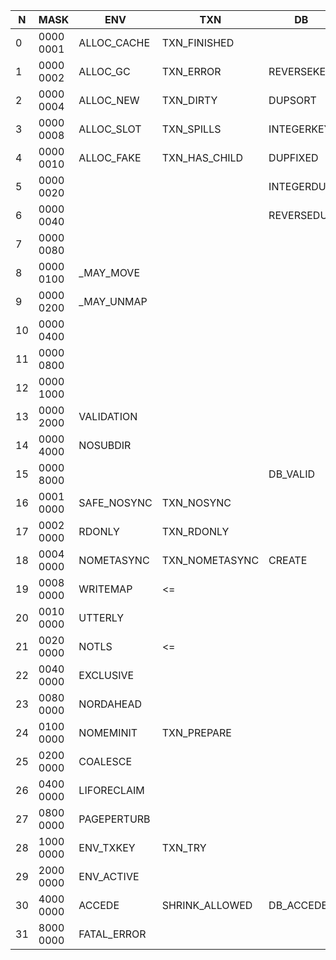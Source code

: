N |   MASK  | ENV       | TXN          | DB       | PUT       | DBI        | NODE    | PAGE     | MRESIZE |
--|---------|-----------|--------------|----------|-----------|------------|---------|----------|---------|
0 |0000 0001|ALLOC_CACHE|TXN_FINISHED  |          |           |DBI_DIRTY   |F_BIGDATA|P_BRANCH  |         |
1 |0000 0002|ALLOC_GC   |TXN_ERROR     |REVERSEKEY|F_SUBDATA  |DBI_STALE   |F_SUBDATA|P_LEAF    |         |
2 |0000 0004|ALLOC_NEW  |TXN_DIRTY     |DUPSORT   |           |DBI_FRESH   |F_DUPDATA|P_OVERFLOW|         |
3 |0000 0008|ALLOC_SLOT |TXN_SPILLS    |INTEGERKEY|           |DBI_CREAT   |         |P_META    |         |
4 |0000 0010|ALLOC_FAKE |TXN_HAS_CHILD |DUPFIXED  |NOOVERWRITE|DBI_VALID   |         |P_BAD     |         |
5 |0000 0020|           |              |INTEGERDUP|NODUPDATA  |DBI_USRVALID|         |P_LEAF2   |         |
6 |0000 0040|           |              |REVERSEDUP|CURRENT    |DBI_DUPDATA |         |P_SUBP    |         |
7 |0000 0080|           |              |          |ALLDUPS    |DBI_AUDITED |         |          |         |
8 |0000 0100| _MAY_MOVE |              |          |           |            |         |          | <=      |
9 |0000 0200| _MAY_UNMAP|              |          |           |            |         |          | <=      |
10|0000 0400|           |              |          |           |            |         |          |         |
11|0000 0800|           |              |          |           |            |         |          |         |
12|0000 1000|           |              |          |           |            |         |          |         |
13|0000 2000|VALIDATION |              |          |           |            |         |P_SPILLED |         |
14|0000 4000|NOSUBDIR   |              |          |           |            |         |P_LOOSE   |         |
15|0000 8000|           |              |DB_VALID  |NOSPILL    |            |         |P_FROZEN  |         |
16|0001 0000|SAFE_NOSYNC|TXN_NOSYNC    |          |RESERVE    |            |RESERVE  |          |         |
17|0002 0000|RDONLY     |TXN_RDONLY    |          |APPEND     |            |APPEND   |          | <=      |
18|0004 0000|NOMETASYNC |TXN_NOMETASYNC|CREATE    |APPENDDUP  |            |         |          |         |
19|0008 0000|WRITEMAP   |<=            |          |MULTIPLE   |            |         |          | <=      |
20|0010 0000|UTTERLY    |              |          |           |            |         |          | <=      |
21|0020 0000|NOTLS      |<=            |          |           |            |         |          |         |
22|0040 0000|EXCLUSIVE  |              |          |           |            |         |          |         |
23|0080 0000|NORDAHEAD  |              |          |           |            |         |          |         |
24|0100 0000|NOMEMINIT  |TXN_PREPARE   |          |           |            |         |          |         |
25|0200 0000|COALESCE   |              |          |           |            |         |          |         |
26|0400 0000|LIFORECLAIM|              |          |           |            |         |          |         |
27|0800 0000|PAGEPERTURB|              |          |           |            |         |          |         |
28|1000 0000|ENV_TXKEY  |TXN_TRY       |          |           |            |         |          |         |
29|2000 0000|ENV_ACTIVE |              |          |           |            |         |          |         |
30|4000 0000|ACCEDE     |SHRINK_ALLOWED|DB_ACCEDE |           |            |         |          |         |
31|8000 0000|FATAL_ERROR|              |          |           |            |         |          |         |
